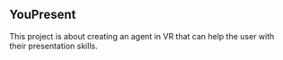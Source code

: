 ## YouPresent

This project is about creating an agent in VR that can help the user with their presentation skills.
